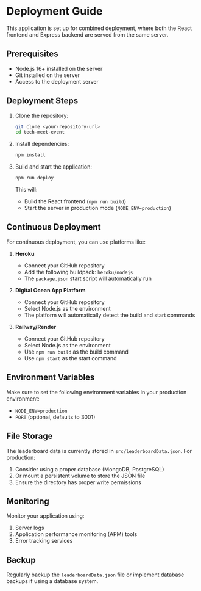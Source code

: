 # Deployment Guide

This application is set up for combined deployment, where both the React frontend and Express backend are served from the same server.

## Prerequisites

- Node.js 16+ installed on the server
- Git installed on the server
- Access to the deployment server

## Deployment Steps

1. Clone the repository:
   ```bash
   git clone <your-repository-url>
   cd tech-meet-event
   ```

2. Install dependencies:
   ```bash
   npm install
   ```

3. Build and start the application:
   ```bash
   npm run deploy
   ```

   This will:
   - Build the React frontend (`npm run build`)
   - Start the server in production mode (`NODE_ENV=production`)

## Continuous Deployment

For continuous deployment, you can use platforms like:

1. **Heroku**
   - Connect your GitHub repository
   - Add the following buildpack: `heroku/nodejs`
   - The `package.json` start script will automatically run

2. **Digital Ocean App Platform**
   - Connect your GitHub repository
   - Select Node.js as the environment
   - The platform will automatically detect the build and start commands

3. **Railway/Render**
   - Connect your GitHub repository
   - Select Node.js as the environment
   - Use `npm run build` as the build command
   - Use `npm start` as the start command

## Environment Variables

Make sure to set the following environment variables in your production environment:

- `NODE_ENV=production`
- `PORT` (optional, defaults to 3001)

## File Storage

The leaderboard data is currently stored in `src/leaderboardData.json`. For production:

1. Consider using a proper database (MongoDB, PostgreSQL)
2. Or mount a persistent volume to store the JSON file
3. Ensure the directory has proper write permissions

## Monitoring

Monitor your application using:
1. Server logs
2. Application performance monitoring (APM) tools
3. Error tracking services

## Backup

Regularly backup the `leaderboardData.json` file or implement database backups if using a database system.
